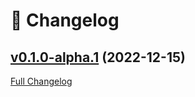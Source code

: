 # 📑 Changelog

## [v0.1.0-alpha.1](https://github.com/liya2017/axon/tree/v0.1.0-alpha.1) (2022-12-15)

[Full Changelog](https://github.com/liya2017/axon/compare/7977830ff51476e385d9b3b8bc3b1b1421d60854...v0.1.0-alpha.1)
